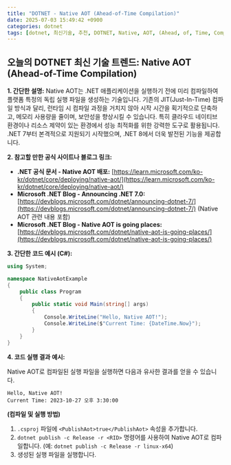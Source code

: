 ```yaml
---
title: "DOTNET - Native AOT (Ahead-of-Time Compilation)"
date: 2025-07-03 15:49:42 +0900
categories: dotnet
tags: [dotnet, 최신기술, 추천, DOTNET, Native, AOT, (Ahead, of, Time, Compilation)]
---
```


## 오늘의 DOTNET 최신 기술 트렌드: **Native AOT (Ahead-of-Time Compilation)**

**1. 간단한 설명:**
Native AOT는 .NET 애플리케이션을 실행하기 전에 미리 컴파일하여 플랫폼 특정의 독립 실행 파일을 생성하는 기술입니다. 기존의 JIT(Just-In-Time) 컴파일 방식과 달리, 런타임 시 컴파일 과정을 거치지 않아 시작 시간을 획기적으로 단축하고, 메모리 사용량을 줄이며, 보안성을 향상시킬 수 있습니다. 특히 클라우드 네이티브 환경이나 리소스 제약이 있는 환경에서 성능 최적화를 위한 강력한 도구로 활용됩니다. .NET 7부터 본격적으로 지원되기 시작했으며, .NET 8에서 더욱 발전된 기능을 제공합니다.

**2. 참고할 만한 공식 사이트나 블로그 링크:**

*   **.NET 공식 문서 - Native AOT 배포:** [https://learn.microsoft.com/ko-kr/dotnet/core/deploying/native-aot/](https://learn.microsoft.com/ko-kr/dotnet/core/deploying/native-aot/)
*   **Microsoft .NET Blog - Announcing .NET 7.0:** [https://devblogs.microsoft.com/dotnet/announcing-dotnet-7/](https://devblogs.microsoft.com/dotnet/announcing-dotnet-7/) (Native AOT 관련 내용 포함)
*   **Microsoft .NET Blog - Native AOT is going places:** [https://devblogs.microsoft.com/dotnet/native-aot-is-going-places/](https://devblogs.microsoft.com/dotnet/native-aot-is-going-places/)

**3. 간단한 코드 예시 (C#):**

```csharp
using System;

namespace NativeAotExample
{
    public class Program
    {
        public static void Main(string[] args)
        {
            Console.WriteLine("Hello, Native AOT!");
            Console.WriteLine($"Current Time: {DateTime.Now}");
        }
    }
}
```

**4. 코드 실행 결과 예시:**

Native AOT로 컴파일된 실행 파일을 실행하면 다음과 유사한 결과를 얻을 수 있습니다.

```
Hello, Native AOT!
Current Time: 2023-10-27 오후 3:30:00
```

**(컴파일 및 실행 방법)**

1.  `.csproj` 파일에 `<PublishAot>true</PublishAot>` 속성을 추가합니다.
2.  `dotnet publish -c Release -r <RID>` 명령어를 사용하여 Native AOT로 컴파일합니다. (예: `dotnet publish -c Release -r linux-x64`)
3.  생성된 실행 파일을 실행합니다.

